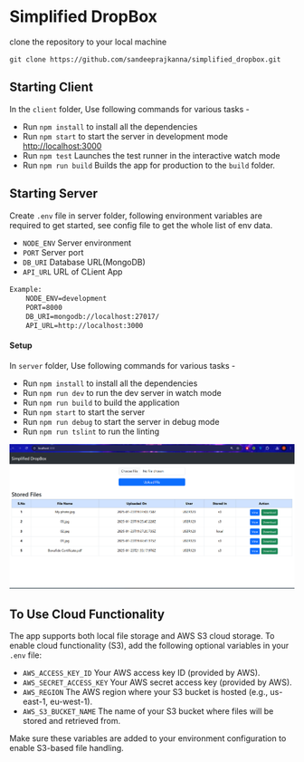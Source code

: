 # Simplified DropBox

clone the repository to your local machine
```
git clone https://github.com/sandeeprajkanna/simplified_dropbox.git
```

## Starting Client

In the `client` folder, Use following commands for various tasks -

- Run `npm install` to install all the dependencies
- Run `npm start` to start the server in development mode [http://localhost:3000](http://localhost:3000)
- Run `npm test` Launches the test runner in the interactive watch mode
- Run `npm run build` Builds the app for production to the `build` folder.

## Starting Server

Create `.env` file in server folder, following environment variables are required to get started, see config file to get the whole list of env data.
- `NODE_ENV` Server environment
- `PORT` Server port
- `DB_URI` Database URL(MongoDB)
- `API_URL` URL of CLient App

```
Example: 
    NODE_ENV=development
    PORT=8000
    DB_URI=mongodb://localhost:27017/
    API_URL=http://localhost:3000

```


#### Setup

In `server` folder, Use following commands for various tasks -

- Run `npm install` to install all the dependencies
- Run `npm run dev` to run the dev server in watch mode
- Run `npm run build` to build the application
- Run `npm start` to start the server
- Run `npm run debug` to start the server in debug mode
- Run `npm run tslint` to run the linting

![alt text](image-1.png)

## To Use Cloud Functionality

The app supports both local file storage and AWS S3 cloud storage. To enable cloud functionality (S3), add the following optional variables in your `.env` file:

- `AWS_ACCESS_KEY_ID` Your AWS access key ID (provided by AWS).
- `AWS_SECRET_ACCESS_KEY`  Your AWS secret access key (provided by AWS).
- `AWS_REGION` The AWS region where your S3 bucket is hosted (e.g., us-east-1, eu-west-1).
- `AWS_S3_BUCKET_NAME` The name of your S3 bucket where files will be stored and retrieved from.

Make sure these variables are added to your environment configuration to enable S3-based file handling.

